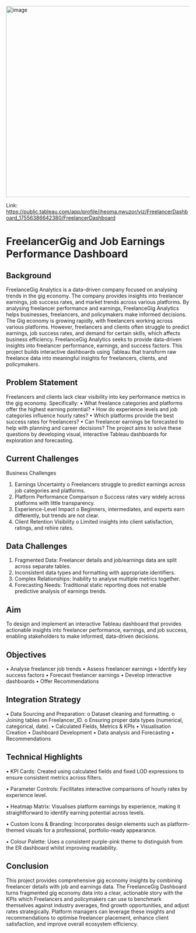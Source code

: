 <img width="940" height="522" alt="image" src="https://github.com/user-attachments/assets/7d36ab12-dd40-4387-80f0-66baeb2227f0" />

Link: https://public.tableau.com/app/profile/iheoma.nwuzor/viz/FreelancerDashboard_17556386642380/FreelancerDashboard

# FreelancerGig and Job Earnings Performance Dashboard

## Background 

FreelanceGig Analytics is a data-driven company focused on analysing trends in the gig economy. The company provides insights into freelancer earnings, job success rates, and market trends across various platforms. By analysing freelancer performance and earnings, FreelanceGig Analytics helps businesses, freelancers, and policymakers make informed decisions. The Gig economy is growing rapidly, with freelancers working across various platforms. However, freelancers and clients often struggle to predict earnings, job success rates, and demand for certain skills, which affects business efficiency. FreelanceGig Analytics seeks to provide data-driven insights into freelancer performance, earnings, and success factors. This project builds interactive dashboards using Tableau that transform raw freelance data into meaningful insights for freelancers, clients, and policymakers.

## Problem Statement
Freelancers and clients lack clear visibility into key performance metrics in the gig economy. Specifically:
•	What freelance categories and platforms offer the highest earning potential?
•	How do experience levels and job categories influence hourly rates?
•	Which platforms provide the best success rates for freelancers?
•	Can freelancer earnings be forecasted to help with planning and career decisions?
The project aims to solve these questions by developing visual, interactive Tableau dashboards for exploration and forecasting.

## Current Challenges

Business Challenges

1.	Earnings Uncertainty
o	Freelancers struggle to predict earnings across job categories and platforms.
2.	Platform Performance Comparison
o	Success rates vary widely across platforms with little transparency.
3.	Experience-Level Impact
o	Beginners, intermediates, and experts earn differently, but trends are not clear.
4.	Client Retention Visibility
o	Limited insights into client satisfaction, ratings, and rehire rates.

## Data Challenges

1.	Fragmented Data: Freelancer details and job/earnings data are split across separate tables.
2.	Inconsistent data types and formatting with appropriate identifiers.
3.	Complex Relationships: Inability to analyse multiple metrics together.
4.	Forecasting Needs: Traditional static reporting does not enable predictive analysis of earnings trends.

## Aim

To design and implement an interactive Tableau dashboard that provides actionable insights into freelancer performance, earnings, and job success, enabling stakeholders to make informed, data-driven decisions.

## Objectives

•	Analyse freelancer job trends 
•	Assess freelancer earnings
•	Identify key success factors
•	Forecast freelancer earnings 
•	Develop interactive dashboards
•	Offer Recommendations

## Integration Strategy 

•	Data Sourcing and Preparation:
o	Dataset cleaning and formatting.
o	Joining tables on Freelancer_ID.
o	Ensuring proper data types (numerical, categorical, date).
•	Calculated Fields, Metrics & KPIs
•	Visualisation Creation
•	Dashboard Development
•	Data analysis and Forecasting
•	Recommendations

## Technical Highlights

• KPI Cards: Created using calculated fields and fixed LOD expressions to ensure consistent metrics across filters.

• Parameter Controls: Facilitates interactive comparisons of hourly rates by experience level.

• Heatmap Matrix: Visualises platform earnings by experience, making it straightforward to identify earning potential across levels.

• Custom Icons & Branding: Incorporates design elements such as platform-themed visuals for a professional, portfolio-ready appearance.

• Colour Palette: Uses a consistent purple-pink theme to distinguish from the ER dashboard whilst improving readability.

## Conclusion

This project provides comprehensive gig economy insights by combining freelancer details with job and earnings data. The FreelanceGig Dashboard turns fragmented gig economy data into a clear, actionable story with the KPIs which Freelancers and policymakers can use to benchmark themselves against industry averages, find growth opportunities, and adjust rates strategically. Platform managers can leverage these insights and recommendations to optimise freelancer placement, enhance client satisfaction, and improve overall ecosystem efficiency.




